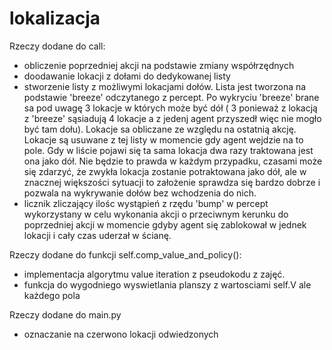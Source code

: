 # lokalizacja

Rzeczy dodane do call:
* obliczenie poprzedniej akcji na podstawie zmiany współrzędnych
* doodawanie lokacji z dołami do dedykowanej listy
* stworzenie listy z możliwymi lokacjami dołów. Lista jest tworzona na podstawie 'breeze' odczytanego z percept. Po wykryciu 'breeze' brane sa pod uwagę 3 lokacje w których może być dół ( 3 ponieważ z lokacją z 'breeze' sąsiadują 4 lokacje a z jedenj agent przyszedł więc nie mogło być tam dołu). Lokacje sa obliczane ze względu na ostatnią akcję. Lokacje są usuwane z tej listy w momencie gdy agent wejdzie na to pole. Gdy w liście pojawi się ta sama lokacja dwa razy traktowana jest ona jako dół. Nie będzie to prawda w każdym przypadku, czasami może się zdarzyć, że zwykła lokacja zostanie potraktowana jako dół, ale w znacznej większości sytuacji to założenie sprawdza się bardzo dobrze i pozwala na wykrywanie dołów bez wchodzenia do nich.
* licznik zliczający ilośc wystąpień z rzędu 'bump' w percept wykorzystany w celu wykonania akcji o przeciwnym kerunku do poprzedniej akcji w momencie gdyby agent się zablokował w jednek lokacji i cały czas uderzał w ścianę.

Rzeczy dodane do funkcji self.comp_value_and_policy():
* implementacja algorytmu value iteration z pseudokodu z zajęć.
* funkcja do wygodniego wyswietlania planszy z wartosciami self.V ale każdego pola

Rzeczy dodane do main.py
* oznaczanie na czerwono lokacji odwiedzonych
